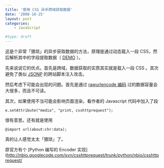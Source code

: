 ```yaml
---
title: '使用 CSS 异步跨域获取数据'
date: '2008-10-25'
layout: post
categories:
    - JavaScript

#type: draft
---
```


这是个非常「猥琐」的异步获取数据的方法，原理是通过动态载入一段 CSS，然后解析其中的字段提取数据（ [DEMO](http://nb.io/hacks/csshttprequest/) ）。

先来说说它的优点。首先是跨域，数据获取的实质其实就是载入一段 CSS 。其次避免了类似  [JSONP](http://bob.pythonmac.org/archives/2005/12/05/remote-json-jsonp/)  的跨站脚本注入攻击。

然后考虑下可能会出现的问题。首先是通过  [rawurlencode 编码](http://www.faqs.org/rfcs/rfc1738) 过的数据容量会大很多，而且不可读。

其次，如果使用不当可能会影响页面渲染，看作者的 Javascript 代码中加入了段

    e.setAttribute("media", "print, csshttprequest");

很有意思。还有就是使用

    @import url(about:chr:data);

真的让人感觉太太「猥琐」了。

原官方有个  [Python 编写的 Encoder 实现](http://nbio.googlecode.com/svn/csshttprequest/trunk/python/nbio/csshttprequest/
